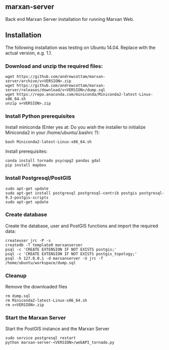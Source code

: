 ## marxan-server
Back end Marxan Server installation for running Marxan Web. 

## Installation
The following installation was testing on Ubuntu 14.04. Replace <VERSION> with the actual version, e.g. 1.1.  
### Download and unzip the required files:  
```
wget https://github.com/andrewcottam/marxan-server/archive/v<VERSION>.zip    
wget https://github.com/andrewcottam/marxan-server/releases/download/v<VERSION>/dump.sql  
wget https://repo.anaconda.com/miniconda/Miniconda2-latest-Linux-x86_64.sh  
unzip v<VERSION>.zip   
```
### Install Python prerequisites
Install miniconda (Enter yes at: Do you wish the installer to initialize Miniconda2 in your /home/ubuntu/.bashrc ?):  
```
bash Miniconda2-latest-Linux-x86_64.sh  
```  
Install prerequisites:  
```  
conda install tornado psycopg2 pandas gdal  
pip install mapbox  
```  
### Install Postgresql/PostGIS
```
sudo apt-get update  
sudo apt-get install postgresql postgresql-contrib postgis postgresql-9.3-postgis-scripts  
sudo apt-get update  
```
### Create database  
Create the database, user and PostGIS functions and import the required data:
```  
createuser jrc -P -s  
createdb -T template0 marxanserver  
psql -c 'CREATE EXTENSION IF NOT EXISTS postgis;'   
psql -c 'CREATE EXTENSION IF NOT EXISTS postgis_topology;'  
psql -h 127.0.0.1 -d marxanserver -U jrc -f /home/ubuntu/workspace/dump.sql  
```
### Cleanup
Remove the downloaded files  
```
rm dump.sql   
rm Miniconda2-latest-Linux-x86_64.sh   
rm v<VERSION>.zip  
```
### Start the Marxan Server
Start the PostGIS instance and the Marxan Server  
```
sudo service postgresql restart  
python marxan-server-<VERSION>/webAPI_tornado.py  
```
